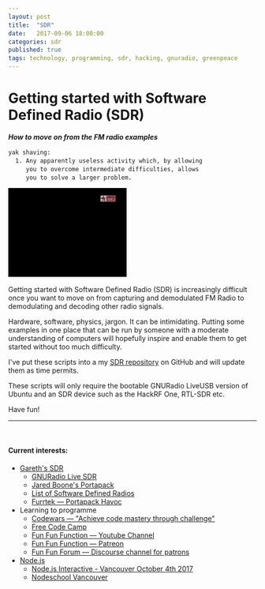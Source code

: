 ```yaml
---
layout: post
title:  "SDR"
date:   2017-09-06 18:00:00
categories: sdr
published: true
tags: technology, programming, sdr, hacking, gnuradio, greenpeace
---
```


# Getting started with Software Defined Radio (SDR)

_**How to move on from the FM radio examples**_

```bash
yak shaving:
  1. Any apparently useless activity which, by allowing
     you to overcome intermediate difficulties, allows
     you to solve a larger problem.
```

![Yak Shaving™](/files/yak_shaving.gif)

<!--more-->

Getting started with Software Defined Radio (SDR) is increasingly difficult once you want to move on from capturing and demodulated FM Radio to demodulating and decoding other radio signals.

Hardware, software, physics, jargon. It can be intimidating. Putting some examples in one place that can be run by someone with a moderate understanding of computers will hopefully inspire and enable them to get started without too much difficulty.

I've put these scripts into a my [SDR repository](https://github.com/gyaresu/sdr) on GitHub and will update them as time permits.

These scripts will only require the bootable GNURadio LiveUSB version of Ubuntu and an SDR device such as the HackRF One, RTL-SDR etc.

Have fun!
<hr>

<br />

#### Current interests:
* [Gareth's SDR](https://github.com/gyaresu/sdr)
  * [GNURadio Live SDR](https://github.com/gnuradio/gnuradio-livesdr)
  * [Jared Boone's Portapack](https://store.sharebrained.com/products/portapack-for-hackrf-one-kit)
  * [List of Software Defined Radios](https://en.wikipedia.org/wiki/List_of_software-defined_radios)
  * [Furrtek — Portapack Havoc](https://github.com/furrtek/portapack-havoc)
* Learning to programme
  * [Codewars — "Achieve code mastery through challenge"](http://www.codewars.com/)
  * [Free Code Camp](https://www.freecodecamp.org/)
  * [Fun Fun Function — Youtube Channel](https://www.youtube.com/channel/UCO1cgjhGzsSYb1rsB4bFe4Q)
  * [Fun Fun Function — Patreon](https://www.patreon.com/funfunfunction/)
  * [Fun Fun Forum — Discourse channel for patrons](https://www.funfunforum.com/)
* [Node.js](https://nodejs.org/en/)
  * [Node.js Interactive - Vancouver October 4th 2017](http://events.linuxfoundation.org/events/node-interactive)
  * [Nodeschool Vancouver](https://github.com/nodeschool/vancouver)
